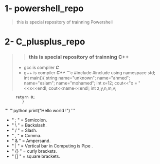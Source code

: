 # 1- powershell_repo 
> this is special repository of trainning Powershell

# 2- C_plusplus_repo
> > ### this is special repository of trainning C++
>
> - gcc is compiler ___C___
> - g++ is compiler ***C++***
'''c
        #include<iostream>
        #include<cmath>
        using namespace std;
        int main(){
        string name="unknown";
        name="ahmed";
        name="eslam";
        name="mohamed";
        int x=12;
        cout<<"x = "<<x<<endl;
        cout<<name<<endl;
        int z,y,n,m,v;


         return 0;
            }
'''
'''python
    print("Hello world !")
'''

-  " ; " = Semicolon.
-  " \ " = Backslash.
-  " / " = Slash.
-  " , " = Comma.
-  " & " = Ampersand.
-  " | " = Vertical bar in Computing is Pipe .
-  " {} " = curly brackets.
-  " [] " = square brackets.
